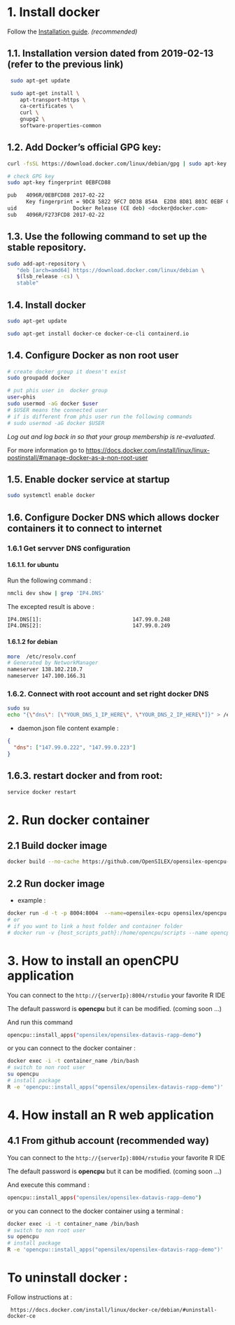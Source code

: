# 1. Install docker 

Follow the [Installation guide](https://docs.docker.com/install/linux/docker-ce/debian/#install-docker-ce-1). *(recommended)*

## 1.1. Installation version dated from 2019-02-13 (refer to the previous link)
```bash
 sudo apt-get update

 sudo apt-get install \
    apt-transport-https \
    ca-certificates \
    curl \
    gnupg2 \
    software-properties-common
```

## 1.2. Add Docker’s official GPG key:
```bash
curl -fsSL https://download.docker.com/linux/debian/gpg | sudo apt-key add -

# check GPG key
sudo apt-key fingerprint 0EBFCD88

pub   4096R/0EBFCD88 2017-02-22
      Key fingerprint = 9DC8 5822 9FC7 DD38 854A  E2D8 8D81 803C 0EBF CD88
uid                  Docker Release (CE deb) <docker@docker.com>
sub   4096R/F273FCD8 2017-02-22
```

## 1.3. Use the following command to set up the stable repository.
```bash
sudo add-apt-repository \
   "deb [arch=amd64] https://download.docker.com/linux/debian \
   $(lsb_release -cs) \
   stable"

```

## 1.4. Install docker
```bash
sudo apt-get update

sudo apt-get install docker-ce docker-ce-cli containerd.io
```

## 1.4. Configure Docker as non root user 


```bash
# create docker group it doesn't exist
sudo groupadd docker
```
```bash
# put phis user in  docker group 
user=phis
sudo usermod -aG docker $user 
# $USER means the connected user
# if is different from phis user run the following commands
# sudo usermod -aG docker $USER
```

*Log out and log back in so that your group membership is re-evaluated.*

For more information go to https://docs.docker.com/install/linux/linux-postinstall/#manage-docker-as-a-non-root-user


## 1.5. Enable docker service at startup
```bash
sudo systemctl enable docker
```

## 1.6. Configure Docker DNS which allows docker containers it to connect to internet

### 1.6.1 Get servver DNS configuration
#### 1.6.1.1. for ubuntu

Run the following command :

```bash
nmcli dev show | grep 'IP4.DNS'
```

The excepted result is above :

```bash
IP4.DNS[1]:                             147.99.0.248
IP4.DNS[2]:                             147.99.0.249
```

#### 1.6.1.2 for debian

```bash
more  /etc/resolv.conf
# Generated by NetworkManager
nameserver 138.102.210.7
nameserver 147.100.166.31
```

### 1.6.2. Connect with root account and set right docker DNS

```bash
sudo su
echo "{\"dns\": [\"YOUR_DNS_1_IP_HERE\", \"YOUR_DNS_2_IP_HERE\"]}" > /etc/docker/daemon.json
```

- daemon.json file content example :

```json
{
  "dns": ["147.99.0.222", "147.99.0.223"]
}
```

## 1.6.3. restart docker and from root:

```bash
service docker restart
```

# 2. Run docker container

## 2.1 Build docker image
```bash
docker build --no-cache https://github.com/OpenSILEX/opensilex-opencpu-docker.git -t opensilex/opencpu
```

## 2.2 Run docker image
- example :
```bash
docker run -d -t -p 8004:8004  --name=opensilex-ocpu opensilex/opencpu:latest
# or
# if you want to link a host folder and container folder
# docker run -v {host_scripts_path}:/home/opencpu/scripts --name opencpu-server -t -p 8004:8004 opencpu/rstudio
```
# 3. How to install an openCPU application

You can connect to the ```http://{serverIp}:8004/rstudio``` your favorite R IDE

The default password is __opencpu__ but it can be modified. (coming soon ...)

And run this command

```bash
opencpu::install_apps("opensilex/opensilex-datavis-rapp-demo")
```
or you can connect to the docker container :
```bash
docker exec -i -t container_name /bin/bash
# switch to non root user
su opencpu
# install package
R -e 'opencpu::install_apps("opensilex/opensilex-datavis-rapp-demo")'
```


# 4. How install an R web application

## 4.1 From github account (recommended way)

You can connect to the ```http://{serverIp}:8004/rstudio``` your favorite R IDE

The default password is __opencpu__ but it can be modified. (coming soon ...)

And execute this command :

```bash
opencpu::install_apps("opensilex/opensilex-datavis-rapp-demo")
```
or you can connect to the docker container using a terminal :
```bash
docker exec -i -t container_name /bin/bash
# switch to non root user
su opencpu
# install package
R -e 'opencpu::install_apps("opensilex/opensilex-datavis-rapp-demo")'
```

<!-- ## 4.1 From local directory inside the container (See 3.2 step comments before)
If you have set a link between ```{host_scripts_path}``` and ```/home/opencpu/scripts```.
You can move your archive in ```{host_scripts_path}``` in order to be able to access
it in the container.

Now can connect to the docker container and install your package :
```bash
docker exec -i -t container_name /bin/bash
# switch to non root user
su opencpu
# install package
R -e 'install.packages("/home/opencpu/scripts/webapp_0.1.1.tar.gz",repos=NULL,type ="source")'
``` -->

# To uninstall docker : 
Follow instructions at :

``` https://docs.docker.com/install/linux/docker-ce/debian/#uninstall-docker-ce```
